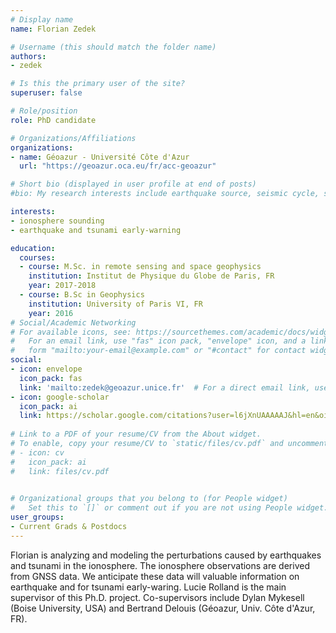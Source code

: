```yaml
---
# Display name
name: Florian Zedek

# Username (this should match the folder name)
authors:
- zedek

# Is this the primary user of the site?
superuser: false 

# Role/position
role: PhD candidate

# Organizations/Affiliations
organizations:
- name: Géoazur - Université Côte d'Azur
  url: "https://geoazur.oca.eu/fr/acc-geoazur"

# Short bio (displayed in user profile at end of posts)
#bio: My research interests include earthquake source, seismic cycle, seafloor metrology

interests:
- ionosphere sounding
- earthquake and tsunami early-warning

education:
  courses:
  - course: M.Sc. in remote sensing and space geophysics
    institution: Institut de Physique du Globe de Paris, FR
    year: 2017-2018
  - course: B.Sc in Geophysics
    institution: University of Paris VI, FR
    year: 2016
# Social/Academic Networking
# For available icons, see: https://sourcethemes.com/academic/docs/widgets/#icons
#   For an email link, use "fas" icon pack, "envelope" icon, and a link in the
#   form "mailto:your-email@example.com" or "#contact" for contact widget.
social:
- icon: envelope
  icon_pack: fas
  link: 'mailto:zedek@geoazur.unice.fr'  # For a direct email link, use "mailto:test@example.org".
- icon: google-scholar
  icon_pack: ai
  link: https://scholar.google.com/citations?user=l6jXnUAAAAAJ&hl=en&oi=sra
  
# Link to a PDF of your resume/CV from the About widget.
# To enable, copy your resume/CV to `static/files/cv.pdf` and uncomment the lines below.  
# - icon: cv
#   icon_pack: ai
#   link: files/cv.pdf

  
# Organizational groups that you belong to (for People widget)
#   Set this to `[]` or comment out if you are not using People widget.  
user_groups:
- Current Grads & Postdocs
---
```


Florian is analyzing and modeling the perturbations caused by earthquakes and tsunami in the ionosphere. The ionosphere observations are derived from GNSS data. We anticipate these data will valuable information on earthquake and for tsunami early-waring. Lucie Rolland is the main supervisor of this Ph.D. project. Co-supervisors include Dylan Mykesell (Boise University, USA) and Bertrand Delouis (Géoazur, Univ. Côte d'Azur, FR).
